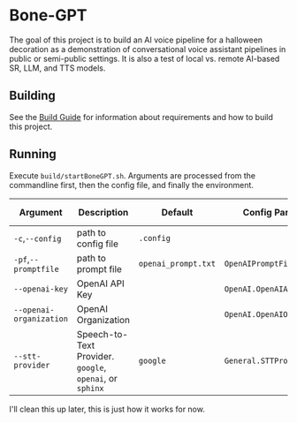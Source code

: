 # Bone-GPT
The goal of this project is to build an AI voice pipeline for a halloween decoration as a demonstration of conversational voice assistant pipelines in public or semi-public settings. It is also a test of local vs. remote AI-based SR, LLM, and TTS models.

## Building
See the [Build Guide](doc/Building.md) for information about requirements and how to build this project.

## Running
Execute `build/startBoneGPT.sh`. Arguments are processed from the commandline first, then the config file, and finally the environment.

|Argument|Description|Default|Config Parameter|Environment Variable|
|--------|-----------|-------|----------------|--------------------|
|`-c`,`--config`|path to config file|`.config`|||
|`-pf`,`--promptfile`|path to prompt file|`openai_prompt.txt`|`OpenAIPromptFile`||
|`--openai-key`|OpenAI API Key||`OpenAI.OpenAIApiKey`|`OPENAI_APIKEY`|
|`--openai-organization`|OpenAI Organization||`OpenAI.OpenAIOrganization`|`OPENAI_ORGANIZATION`|
|`--stt-provider`|Speech-to-Text Provider. `google`, `openai`, or `sphinx`|`google`|`General.STTProvider`||

I'll clean this up later, this is just how it works for now.
